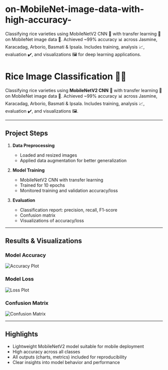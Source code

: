 # on-MobileNet-image-data-with-high-accuracy-
Classifying rice varieties using MobileNetV2 CNN 🤖 with transfer learning 🌟 on MobileNet image data 📱. Achieved ~99% accuracy 📊 across Jasmine, Karacadag, Arborio, Basmati &amp; Ipsala. Includes training, analysis 📈, evaluation ✔️, and visualizations 🖼️ for deep learning applications.
# Rice Image Classification 🍚🤖

Classifying rice varieties using **MobileNetV2 CNN** 🤖 with transfer learning 🌟 on MobileNet image data 📱. Achieved ~99% accuracy 📊 across Jasmine, Karacadag, Arborio, Basmati & Ipsala. Includes training, analysis 📈, evaluation ✔️, and visualizations 🖼️.

---

## Project Steps

1. **Data Preprocessing**
   - Loaded and resized images
   - Applied data augmentation for better generalization

2. **Model Training**
   - MobileNetV2 CNN with transfer learning
   - Trained for 10 epochs
   - Monitored training and validation accuracy/loss

3. **Evaluation**
   - Classification report: precision, recall, F1-score
   - Confusion matrix
   - Visualizations of accuracy/loss

---

## Results & Visualizations

### Model Accuracy
![Accuracy Plot](accuracy_plot.png)

### Model Loss
![Loss Plot](loss_plot.png)

### Confusion Matrix
![Confusion Matrix](confusion_matrix.png)

---

## Highlights
- Lightweight MobileNetV2 model suitable for mobile deployment
- High accuracy across all classes
- All outputs (charts, metrics) included for reproducibility
- Clear insights into model behavior and performance
